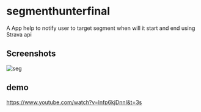 # segmenthunterfinal
 A App help to notify user to target segment when will it start and end using Strava api

## Screenshots
![seg](https://user-images.githubusercontent.com/48019294/183325619-316c6322-5a25-4e48-af0d-3e77ccef63df.jpg)



## demo

https://www.youtube.com/watch?v=lnfp6kjDnnI&t=3s
